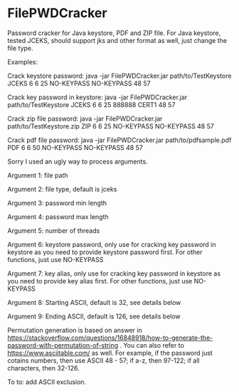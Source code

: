 # FilePWDCracker
Password cracker for Java keystore, PDF and ZIP file.
For Java keystore, tested JCEKS, should support jks and other format as well, just change the file type.

Examples:

Crack keystore password:
java -jar FilePWDCracker.jar path/to/TestKeystore JCEKS 6 6 25 NO-KEYPASS NO-KEYPASS 48 57

Crack key password in keystore:
java -jar FilePWDCracker.jar path/to/TestKeystore JCEKS 6 6 25 888888 CERT1 48 57

Crack zip file password:
java -jar FilePWDCracker.jar path/to/TestKeystore.zip ZIP 6 6 25 NO-KEYPASS NO-KEYPASS 48 57

Crack pdf file password:
java -jar FilePWDCracker.jar path/to/pdfsample.pdf PDF 6 6 50 NO-KEYPASS NO-KEYPASS 48 57



Sorry I used an ugly way to process arguments.

Argument 1: file path

Argument 2: file type, default is jceks

Argument 3: password min length

Argument 4: password max length

Argument 5: number of threads

Argument 6: keystore password, only use for cracking key password in keystore as you need to provide keystore password first. For other functions, just use NO-KEYPASS

Argument 7: key alias, only use for cracking key password in keystore as you need to provide key alias first. For other functions, just use NO-KEYPASS

Argument 8: Starting ASCII, default is 32, see details below

Argument 9: Ending ASCII, default is 126, see details below


Permutation generation is based on answer in https://stackoverflow.com/questions/16848918/how-to-generate-the-password-with-permutation-of-string .
You can also refer to https://www.asciitable.com/ as well.
For example, if the password just cotains numbers, then use ASCII 48 - 57; if a-z, then 97-122; if all characters, then 32-126.

To to: add ASCII exclusion.
